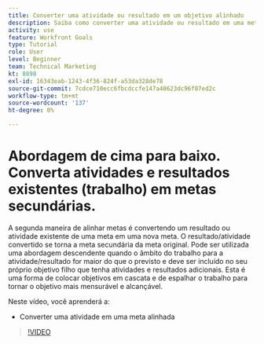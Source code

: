 ```yaml
---
title: Converter uma atividade ou resultado em um objetivo alinhado
description: Saiba como converter uma atividade ou resultado em uma meta alinhada no [!DNL Metas].
activity: use
feature: Workfront Goals
type: Tutorial
role: User
level: Beginner
team: Technical Marketing
kt: 8898
exl-id: 16343eab-1243-4f36-824f-a53da328de78
source-git-commit: 7cdce710ecc6fbcdccfe147a40623dc96f07ed2c
workflow-type: tm+mt
source-wordcount: '137'
ht-degree: 0%

---
```


# Abordagem de cima para baixo. Converta atividades e resultados existentes (trabalho) em metas secundárias.

A segunda maneira de alinhar metas é convertendo um resultado ou atividade existente de uma meta em uma nova meta. O resultado/atividade convertido se torna a meta secundária da meta original. Pode ser utilizada uma abordagem descendente quando o âmbito do trabalho para a atividade/resultado for maior do que o previsto e deve ser incluído no seu próprio objetivo filho que tenha atividades e resultados adicionais. Esta é uma forma de colocar objetivos em cascata e de espalhar o trabalho para tornar o objetivo mais mensurável e alcançável.

Neste vídeo, você aprenderá a:

* Converter uma atividade em uma meta alinhada

>[!VIDEO](https://video.tv.adobe.com/v/335192/?quality=12)
